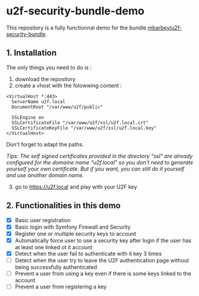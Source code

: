 # u2f-security-bundle-demo

This repository is a fully functionnal demo for the bundle [mbarbey/u2f-security-bundle](https://github.com/mbarbey/u2f-security-bundle).

## 1. Installation

The only things you need to do is :
1) download the repository
2) create a vhost with the folowwing content :
  ```
  <VirtualHost *:443>
    ServerName u2f.local
    DocumentRoot "/var/www/u2f/public"
	
	SSLEngine on
	SSLCertificateFile "/var/www/u2f/ssl/u2f.local.crt"
	SSLCertificateKeyFile "/var/www/u2f/ssl/u2f.local.key"
  </VirtualHost>
  ```
  Don't forget to adapt the paths.
  
  _Tips: The self signed certificates provided in the directory "ssl" are already configured for the domaine name "u2f.local" so you don't need to generate yourself your own certificate. But if you want, you can still do it yourself and use another domain name._

3) go to https://u2f.local and play with your U2F key

## 2. Functionalities in this demo

- [X] Basic user registration
- [X] Basic login with Symfony Firewall and Security
- [X] Register one or multiple security keys to account
- [X] Automatically force user to use a security key after login if the user has at least one linked ot it account
- [X] Detect when the user fail to authenticate with it key 3 times
- [ ] Detect when the user try to leave the U2F authentication page without being successfully authenticated
- [ ] Prevent a user from using a key even if there is some keys linked to the account
- [ ] Prevent a user from registering a key
